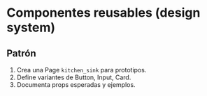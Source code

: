 # Componentes reusables (design system)

## Patrón
1. Crea una Page `kitchen_sink` para prototipos.
2. Define variantes de Button, Input, Card.
3. Documenta props esperadas y ejemplos.
